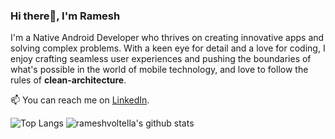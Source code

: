 ### Hi there👋, I'm Ramesh


I'm a Native Android Developer who thrives on creating innovative apps and solving complex problems. With a keen eye for detail and a love for coding, I enjoy crafting seamless user experiences and pushing the boundaries of what's possible in the world of mobile technology, and love to follow the rules of **clean-architecture**.


📫 You can reach me on [LinkedIn](https://www.linkedin.com/in/ramesh-m-nair-409537308/).


![Top Langs](https://github-readme-stats.vercel.app/api/top-langs/?username=rameshvoltella&show_icons=true&theme=tokyonight)
![rameshvoltella's github stats](https://github-readme-stats.vercel.app/api?username=rameshvoltella&show_icons=true&theme=tokyonight)

